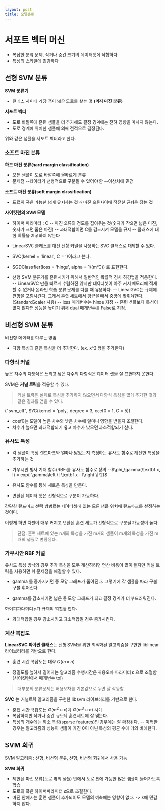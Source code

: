 ```yaml
---
layout: post
title: 모델훈련
---
```



# 서포트 벡터 머신

- 복잡한 분류 문제, 작거나 중간 크기의 데이터셋에 적합하다
- 특성의 스케일에 민감하다

## 선형 SVM 분류

**SVM 분류기**
- 클래스 사이에 가장 폭이 넓은 도로를 찾는 것 **(라지 마진 분류)**


**서포트 벡터**
- 도로 바깥쪽에 훈련 샘플을 더 추가해도 결정 경계에는 전혀 영향을 미치지 않는다.
- 도로 경계에 위치한 샘플에 의해 전적으로 결정된다.

위와 같은 샘플을 서포트 벡터라고 한다.


### 소프트 마진 분류


**하드 마진 분류(hard margin classification)**

- 모든 샘플이 도로 바깥쪽에 올바르게 분류
- 문제점
--데이터가 선형적으로 구분될 수 있어야 함
--이상치에 민감

**소프트 마진 분류(soft margin classification)**

- 도로의 폭을 가능한 넓게 유지하는 것과 마진 오류사이에 적절한 균형을 잡는 것

**사이킷런의 SVM 모델**
- 하이퍼 파라미터 : C
-- 마진 오류의 정도를 잡아주는 것(숫자가 작으면 넓은 마진, 숫자가 크면 좁은 마진)
-- 과대적합이면 C를 감소시켜 모델을 규제
-- 클래스에 대한 확률을 제공하지 않는다

- LinearSVC 클래스를 대신 선형 커널을 사용하는 SVC 클래스로 대체할 수 있다.
- SVC(kernel = 'linear', C = 1)이라고 쓴다.
- SGDClassifier(loss = 'hinge', alpha = 1/(m*C)) 로 표현한다.
- 선형 SVM 분류기를 훈련시키기 위해서 일반적인 확률적 경사 하강법을 적용한다.
-- LinearSVC 만큼 빠르게 수렴하진 않지만 데이터셋이 아주 커서 메모리에 적재할 수 없거나 온라인 학습 분류 문제를 다룰 때 유용하다.
-- LinearSVC는 규제에 편향을 포함시킨다. 그래서 훈련 세트에서 평균을 빼서 중앙에 맞춰야한다. (StandardScaler 사용)
-- loss 매개변수는 hinge 지정
-- 훈련 샘플보다 특성이 많지 않다면 성능을 높이기 위해 dual 매개변수를 False로 지정.

## 비선형 SVM 분류

비선형 데이터를 다루는 방법
- 다항 특성과 같은 특성을 더 추가한다. (ex. x^2 항을 추가한다)

### 다항식 커널

높은 차수의 다항식은 느리고 낮은 차수의 다항식은 데이터 셋을 잘 표현하지 못한다.

SVM은 **커널 트릭**을 적용할 수 있다.
>커널 트릭은 실제로 특성을 추가하지 않으면서 다항식 특성을 많이 추가한 것과 같은 결과를 얻을 수 있다.


("svm_clf", SVC(kernel = 'poly', degree = 3, coef0 = 1, C = 5))
- coef0는 모델이 높은 차수와 낮은 차수에 얼마나 영향을 받을지 조절한다.
- 차수가 높으면 과대적합되기 쉽고 차수가 낮으면 과소적합되기 싶다.

### 유사도 특성 

- 각 샘플이 특정 랜드마크와 얼마나 닮았는지 측정하는 유사도 함수로 계산한 특성을 추가하는 것
- 가우시안 방사 기저 함수(RBF)를 유사도 함수로 정의
--$\phi_\gamma(\textbf x, l) = exp(-\gamma\left \|  \textbf x - l\right \|^2)$

- 유사도 함수를 통해 새로운 특성을 만든다.
- 변환된 데이터 셋은 선형적으로 구분이 가능하다.

간단한 랜드마크 선택 방벙로는 데이터셋에 있는 모든 샘플 위치에 랜드마크를 설정하는 것이다.

이렇게 하면 차원이 매우 커지고 변환된 훈련 세트가 선형적으로 구분될 가능성이 높다.
>단점: 훈련 세트에 있는 n개의 특성을 가진 m개의 샘플이 m개의 특성을 가진 m개의 샘플로 변환된다.

### 가우시안 RBF 커널

유사도 특성 방식의 경우 추가 특성을 모두 계산하려면 연산 비용이 많이 들지만 커널 트릭을 사용하면 이 문제점을 해결할 수 있다.

- gamma 를 증가시키면 종 모양 그래프가 좁아진다. 그렇기에 각 샘플을 따라 구불구불 휘어진다.

- gamma를 감소시키면 넓은 종 모양 그래프가 되고 결정 경계가 더 부드러워진다.

하이퍼파라미터 $\gamma$가 규제의 역할을 한다.

- 과대적합일 경우 감소시키고 과소적합일 경우 증가시킨다.

### 계산 복잡도

**LinearSVC 파이썬 클래스**는 선형 SVM을 위한 최적화된 알고리즘을 구현한 liblinear 라이브러리를 기반으로 한다.

- 훈련 시간 복잡도는 대략 $O(m \times n)$

- 정밀도를 높혀서 길어지는 알고리즘 수행시간은 허용오차 파라미터 $\varepsilon$ 으로 조절함(사이킷런에서 매개변수 tol)
>대부분의 분류문제는 허용오차를 기본값으로 두면 잘 작동함

**SVC** 는 커널트릭 알고리즘을 구현한 libsvm 라이브러리를 기반으로 한다.

- 훈련 시간 복잡도는 $O(m^2\times n)$과 $O(m^3 \times n)$ 사이
- 복잡하지만 작거나 중간 규모의 훈련세트에 잘 맞는다.
- 특성의 개수에는 희소 특성(sparse features)인 경우에는 잘 확장된다.
-- 이러한 경우는 알고리즘의 성능이 샘플이 가진 0이 아닌 특성의 평균 수에 거의 비례한다.

## SVM 회귀

SVM 알고리즘 : 선형, 비선형 분류, 선형, 비선형 회귀에서 사용 가능

**SVM 회귀**
- 제한된 마진 오류(도로 밖의 샘플) 안에서 도로 안에 가능한 많은 샘플이 들어가도록 학습
- 도로의 폭은 하이퍼파라미터 $\varepsilon$으로 조절한다.
- 마진 안에서는 훈련 샘플이 추가되어도 모델의 예측에는 영향이 없다. -> $\varepsilon$에 민감하지 않다.





<!--stackedit_data:
eyJoaXN0b3J5IjpbMTIzOTYyNzE4NywtMTI0OTI1MDc1NywtOD
Q0NTcwNjk5LC0xNTc4NjA2MDY1LDg2NTkxMTUwMSwtOTEyODIx
ODIwLC0xMzc2MzUyMTAyLC0xNzYwNTgwMTc0LDI0ODU5MDI0Ny
wxNTkxNzExODg1LDI0Mjc1MDcsOTg2NjE4MTUwLDcwMDYwNjA2
MSwtNjM0Nzg4NTc5LDg2ODQ5NTIyNSwtNjk5MjM5NTY0LDE1Mj
c2Mjk1OTcsMTMwNjg3NjUyMSwtMTg5MzAyMTMxOSwtMTI5Mzg5
NjQyMl19
-->